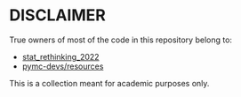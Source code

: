 # DISCLAIMER

True owners of most of the code in this repository belong to:

- [stat_rethinking_2022](https://github.com/rmcelreath/stat_rethinking_2022)
- [pymc-devs/resources](https://github.com/pymc-devs/resources)

This is a collection meant for academic purposes only.
